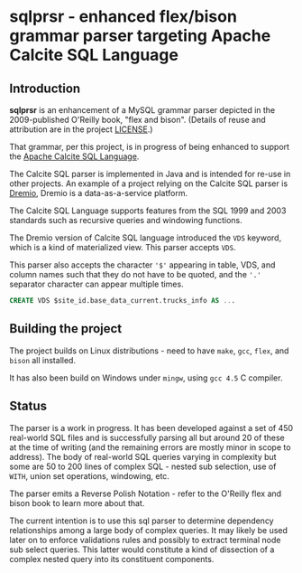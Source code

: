 # sqlprsr - enhanced flex/bison grammar parser targeting Apache Calcite SQL Language

## Introduction

**sqlprsr** is an enhancement of a MySQL grammar parser depicted in the 2009-published O'Reilly book, "flex and bison". (Details of reuse and attribution are in the project [LICENSE](LICENSE).)

That grammar, per this project, is in progress of being enhanced to support the [Apache Calcite SQL Language](http://calcite.apache.org/docs/reference.html).

The Calcite SQL parser is implemented in Java and is intended for re-use in other projects. An example of a project relying on the Calcite SQL parser is [Dremio](https://www.dremio.com/), Dremio is a data-as-a-service platform.

The Calcite SQL Language supports features from the SQL 1999 and 2003 standards such as recursive queries and windowing functions.

The Dremio version of Calcite SQL language introduced the `VDS` keyword, which is a kind of materialized view. This parser accepts `VDS`.

This parser also accepts the character `'$'` appearing in table, VDS, and column names such that they do not have to be quoted, and the `'.'` separator character can appear multiple times.
```SQL
CREATE VDS $site_id.base_data_current.trucks_info AS ...
```

## Building the project

The project builds on Linux distributions - need to have `make`, `gcc`, `flex`, and `bison` all installed.

It has also been build on Windows under `mingw`, using `gcc 4.5` C compiler.

## Status

The parser is a work in progress. It has been developed against a set of 450 real-world SQL files and is successfully parsing all but around 20 of these at the time of writing (and the remaining errors are mostly minor in scope to address). The body of real-world SQL queries varying in complexity but some are 50 to 200 lines of complex SQL - nested sub selection, use of `WITH`, union set operations, windowing, etc.

The parser emits a Reverse Polish Notation - refer to the O'Reilly flex and bison book to learn more about that.

The current intention is to use this sql parser to determine dependency relationships among a large body of complex queries. It may likely be used later on to enforce validations rules and possibly to extract terminal node sub select queries. This latter would constitute a kind of dissection of a complex nested query into its constituent components.
